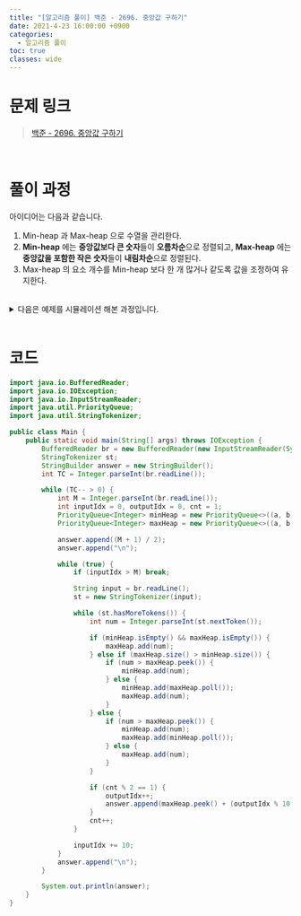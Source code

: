 ```yaml
---
title: "[알고리즘 풀이] 백준 - 2696. 중앙값 구하기"
date: 2021-4-23 16:00:00 +0900
categories:
  - 알고리즘 풀이
toc: true
classes: wide
---
```


# 문제 링크

> [백준 - 2696. 중앙값 구하기](https://www.acmicpc.net/problem/2696)

<br>

# 풀이 과정

아이디어는 다음과 같습니다.

1. Min-heap 과 Max-heap 으로 수열을 관리한다.
2. **Min-heap** 에는 **중앙값보다 큰 숫자**들이 **오름차순**으로 정렬되고, **Max-heap** 에는 **중앙값을 포함한 작은 숫자**들이 **내림차순**으로 정렬된다.
3. Max-heap 의 요소 개수를 Min-heap 보다 한 개 많거나 같도록 값을 조정하여 유지한다.

<br>

<details>
<summary>다음은 예제를 시뮬레이션 해본 과정입니다.</summary>
<div>

<img src="http://dl.dropbox.com/s/2j4omqaf1ggil99/%EB%B0%B1%EC%A4%80_2696_%EC%A4%91%EC%95%99%EA%B0%92%20%EA%B5%AC%ED%95%98%EA%B8%B0-1.png">

<img src="http://dl.dropbox.com/s/tjcw9alrztxf73u/%EB%B0%B1%EC%A4%80_2696_%EC%A4%91%EC%95%99%EA%B0%92%20%EA%B5%AC%ED%95%98%EA%B8%B0-2.png">

<img src="http://dl.dropbox.com/s/pw7p0qa8uptry1o/%EB%B0%B1%EC%A4%80_2696_%EC%A4%91%EC%95%99%EA%B0%92%20%EA%B5%AC%ED%95%98%EA%B8%B0-3.png">

<img src="http://dl.dropbox.com/s/q8dyq93cvcm7svb/%EB%B0%B1%EC%A4%80_2696_%EC%A4%91%EC%95%99%EA%B0%92%20%EA%B5%AC%ED%95%98%EA%B8%B0-4.png">

<img src="http://dl.dropbox.com/s/0so3jwozo57jv6f/%EB%B0%B1%EC%A4%80_2696_%EC%A4%91%EC%95%99%EA%B0%92%20%EA%B5%AC%ED%95%98%EA%B8%B0-5.png">

<img src="http://dl.dropbox.com/s/u6cc29ckw90p4xk/%EB%B0%B1%EC%A4%80_2696_%EC%A4%91%EC%95%99%EA%B0%92%20%EA%B5%AC%ED%95%98%EA%B8%B0-6.png">

<img src="http://dl.dropbox.com/s/nicntzgo6tlzynx/%EB%B0%B1%EC%A4%80_2696_%EC%A4%91%EC%95%99%EA%B0%92%20%EA%B5%AC%ED%95%98%EA%B8%B0-7.png">

<img src="http://dl.dropbox.com/s/8qzi8795t1gfzba/%EB%B0%B1%EC%A4%80_2696_%EC%A4%91%EC%95%99%EA%B0%92%20%EA%B5%AC%ED%95%98%EA%B8%B0-8.png">

<img src="http://dl.dropbox.com/s/fbh3hh24inkygoh/%EB%B0%B1%EC%A4%80_2696_%EC%A4%91%EC%95%99%EA%B0%92%20%EA%B5%AC%ED%95%98%EA%B8%B0-9.png">

</div>
</details>

<br>

# 코드

```java
import java.io.BufferedReader;
import java.io.IOException;
import java.io.InputStreamReader;
import java.util.PriorityQueue;
import java.util.StringTokenizer;

public class Main {
    public static void main(String[] args) throws IOException {
        BufferedReader br = new BufferedReader(new InputStreamReader(System.in));
        StringTokenizer st;
        StringBuilder answer = new StringBuilder();
        int TC = Integer.parseInt(br.readLine());

        while (TC-- > 0) {
            int M = Integer.parseInt(br.readLine());
            int inputIdx = 0, outputIdx = 0, cnt = 1;
            PriorityQueue<Integer> minHeap = new PriorityQueue<>((a, b) -> a - b);
            PriorityQueue<Integer> maxHeap = new PriorityQueue<>((a, b) -> b - a);

            answer.append((M + 1) / 2);
            answer.append("\n");

            while (true) {
                if (inputIdx > M) break;

                String input = br.readLine();
                st = new StringTokenizer(input);

                while (st.hasMoreTokens()) {
                    int num = Integer.parseInt(st.nextToken());

                    if (minHeap.isEmpty() && maxHeap.isEmpty()) {
                        maxHeap.add(num);
                    } else if (maxHeap.size() > minHeap.size()) {
                        if (num > maxHeap.peek()) {
                            minHeap.add(num);
                        } else {
                            minHeap.add(maxHeap.poll());
                            maxHeap.add(num);
                        }
                    } else {
                        if (num > maxHeap.peek()) {
                            minHeap.add(num);
                            maxHeap.add(minHeap.poll());
                        } else {
                            maxHeap.add(num);
                        }
                    }

                    if (cnt % 2 == 1) {
                        outputIdx++;
                        answer.append(maxHeap.peek() + (outputIdx % 10 == 0 ? "\n" : " "));
                    }
                    cnt++;
                }

                inputIdx += 10;
            }
            answer.append("\n");
        }

        System.out.println(answer);
    }
}
```